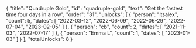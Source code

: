 {
  "title": "Quadruple Gold",
  "id": "quadruple-gold",
  "text": "Get the fastest time four days in a row",
  "order": "31",
  "unlocks": [
    {
      "person": "itsalex",
      "count": 5,
      "dates": [
        "2022-03-12",
        "2022-06-09",
        "2022-06-29",
        "2022-07-04",
        "2023-02-05"
      ]
    },
    {
      "person": "cb",
      "count": 2,
      "dates": [
        "2021-11-03",
        "2022-07-17"
      ]
    },
    {
      "person": "Emma L",
      "count": 1,
      "dates": [
        "2023-01-03"
      ]
    }
  ],
  "totalUnlocks": 8
}